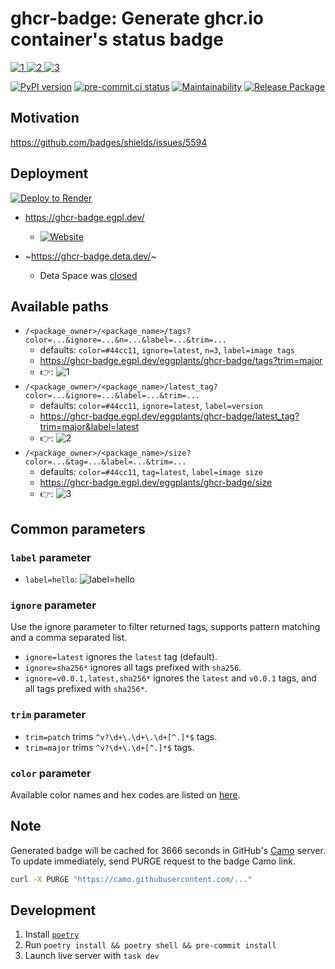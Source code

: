 # ghcr-badge: Generate ghcr.io container's status badge

[![1] ![2] ![3]](https://github.com/eggplants/ghcr-badge/pkgs/container/ghcr-badge)

[![PyPI version](
  <https://badge.fury.io/py/ghcr-badge.svg>
  )](
  <https://badge.fury.io/py/ghcr-badge>
) [![pre-commit.ci status](
  <https://results.pre-commit.ci/badge/github/eggplants/ghcr-badge/master.svg>
  )](
  <https://results.pre-commit.ci/latest/github/eggplants/ghcr-badge/master>
) [![Maintainability](
  <https://api.codeclimate.com/v1/badges/f77401f6fb543dd8c436/maintainability>
  )](
  <https://codeclimate.com/github/eggplants/ghcr-badge/maintainability>
) [![Release Package](
  <https://github.com/eggplants/ghcr-badge/actions/workflows/release.yml/badge.svg>
  )](
  <https://github.com/eggplants/ghcr-badge/actions/workflows/release.yml>
)

## Motivation

<https://github.com/badges/shields/issues/5594>

## Deployment

[![Deploy to Render]](https://render.com/deploy?repo=https://github.com/eggplants/ghcr-badge)

- <https://ghcr-badge.egpl.dev/>
  - [![Website](https://img.shields.io/website?label=egpl.dev&url=https%3A%2F%2Fghcr-badge.egpl.dev)](https://ghcr-badge.egpl.dev)

- ~<https://ghcr-badge.deta.dev/>~
  - Deta Space was [closed](https://deta.space/sunset)

[Deploy to Render]: <https://render.com/images/deploy-to-render-button.svg>

## Available paths

- `/<package_owner>/<package_name>/tags?color=...&ignore=...&n=...&label=...&trim=...`
  - defaults: `color=#44cc11`, `ignore=latest`, `n=3`, `label=image tags`
  - <https://ghcr-badge.egpl.dev/eggplants/ghcr-badge/tags?trim=major>
  - 👉: ![1]
- `/<package_owner>/<package_name>/latest_tag?color=...&ignore=...&label=...&trim=...`
  - defaults: `color=#44cc11`, `ignore=latest`, `label=version`
  - <https://ghcr-badge.egpl.dev/eggplants/ghcr-badge/latest_tag?trim=major&label=latest>
  - 👉: ![2]
- `/<package_owner>/<package_name>/size?color=...&tag=...&label=...&trim=...`
  - defaults: `color=#44cc11`, `tag=latest`, `label=image size`
  - <https://ghcr-badge.egpl.dev/eggplants/ghcr-badge/size>
  - 👉: ![3]

## Common parameters

### `label` parameter

- `label=hello`: ![label=hello](https://ghcr-badge.egpl.dev/eggplants/ghcr-badge/tags?trim=major&label=hello)

### `ignore` parameter

Use the ignore parameter to filter returned tags, supports pattern matching and a comma separated list.

- `ignore=latest` ignores the `latest` tag (default).
- `ignore=sha256*` ignores all tags prefixed with `sha256`.
- `ignore=v0.0.1,latest,sha256*` ignores the `latest` and `v0.0.1` tags, and all tags prefixed with `sha256*`.

### `trim` parameter

- `trim=patch` trims `^v?\d+\.\d+\.\d+[^.]*$` tags.
- `trim=major` trims `^v?\d+\.\d+[^.]*$` tags.

### `color` parameter

Available color names and hex codes are listed on [here](https://github.com/jongracecox/anybadge#colors).

## Note

Generated badge will be cached for 3666 seconds in GitHub's [Camo](https://github.com/atmos/camo) server.
To update immediately, send PURGE request to the badge Camo link.

```bash
curl -X PURGE "https://camo.githubusercontent.com/..."
```

[1]: <https://ghcr-badge.egpl.dev/eggplants/ghcr-badge/tags?trim=major>
[2]: <https://ghcr-badge.egpl.dev/eggplants/ghcr-badge/latest_tag?trim=major&label=latest>
[3]: <https://ghcr-badge.egpl.dev/eggplants/ghcr-badge/size>

## Development

1. Install [`poetry`](https://python-poetry.org/docs/#installation)
1. Run `poetry install && poetry shell && pre-commit install`
1. Launch live server with `task dev`
